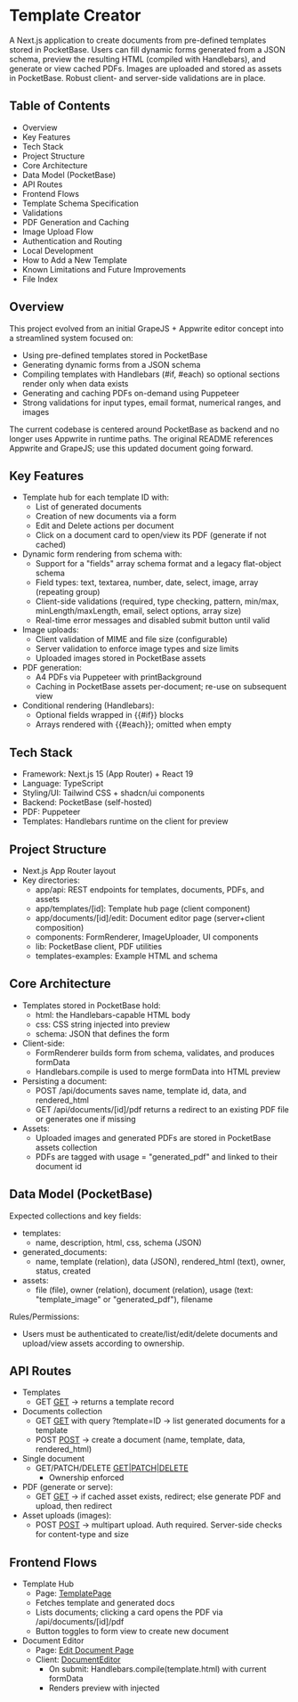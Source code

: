 # Template Creator

A Next.js application to create documents from pre-defined templates stored in PocketBase. Users can fill dynamic forms generated from a JSON schema, preview the resulting HTML (compiled with Handlebars), and generate or view cached PDFs. Images are uploaded and stored as assets in PocketBase. Robust client- and server-side validations are in place.

## Table of Contents
- Overview
- Key Features
- Tech Stack
- Project Structure
- Core Architecture
- Data Model (PocketBase)
- API Routes
- Frontend Flows
- Template Schema Specification
- Validations
- PDF Generation and Caching
- Image Upload Flow
- Authentication and Routing
- Local Development
- How to Add a New Template
- Known Limitations and Future Improvements
- File Index

## Overview
This project evolved from an initial GrapeJS + Appwrite editor concept into a streamlined system focused on:
- Using pre-defined templates stored in PocketBase
- Generating dynamic forms from a JSON schema
- Compiling templates with Handlebars (#if, #each) so optional sections render only when data exists
- Generating and caching PDFs on-demand using Puppeteer
- Strong validations for input types, email format, numerical ranges, and images

The current codebase is centered around PocketBase as backend and no longer uses Appwrite in runtime paths. The original README references Appwrite and GrapeJS; use this updated document going forward.

## Key Features
- Template hub for each template ID with:
  - List of generated documents
  - Creation of new documents via a form
  - Edit and Delete actions per document
  - Click on a document card to open/view its PDF (generate if not cached)
- Dynamic form rendering from schema with:
  - Support for a "fields" array schema format and a legacy flat-object schema
  - Field types: text, textarea, number, date, select, image, array (repeating group)
  - Client-side validations (required, type checking, pattern, min/max, minLength/maxLength, email, select options, array size)
  - Real-time error messages and disabled submit button until valid
- Image uploads:
  - Client validation of MIME and file size (configurable)
  - Server validation to enforce image types and size limits
  - Uploaded images stored in PocketBase assets
- PDF generation:
  - A4 PDFs via Puppeteer with printBackground
  - Caching in PocketBase assets per-document; re-use on subsequent view
- Conditional rendering (Handlebars):
  - Optional fields wrapped in {{#if}} blocks
  - Arrays rendered with {{#each}}; omitted when empty

## Tech Stack
- Framework: Next.js 15 (App Router) + React 19
- Language: TypeScript
- Styling/UI: Tailwind CSS + shadcn/ui components
- Backend: PocketBase (self-hosted)
- PDF: Puppeteer
- Templates: Handlebars runtime on the client for preview

## Project Structure
- Next.js App Router layout
- Key directories:
  - app/api: REST endpoints for templates, documents, PDFs, and assets
  - app/templates/[id]: Template hub page (client component)
  - app/documents/[id]/edit: Document editor page (server+client composition)
  - components: FormRenderer, ImageUploader, UI components
  - lib: PocketBase client, PDF utilities
  - templates-examples: Example HTML and schema

## Core Architecture
- Templates stored in PocketBase hold:
  - html: the Handlebars-capable HTML body
  - css: CSS string injected into preview
  - schema: JSON that defines the form
- Client-side:
  - FormRenderer builds form from schema, validates, and produces formData
  - Handlebars.compile is used to merge formData into HTML preview
- Persisting a document:
  - POST /api/documents saves name, template id, data, and rendered_html
  - GET /api/documents/[id]/pdf returns a redirect to an existing PDF file or generates one if missing
- Assets:
  - Uploaded images and generated PDFs are stored in PocketBase assets collection
  - PDFs are tagged with usage = "generated_pdf" and linked to their document id

## Data Model (PocketBase)
Expected collections and key fields:
- templates:
  - name, description, html, css, schema (JSON)
- generated_documents:
  - name, template (relation), data (JSON), rendered_html (text), owner, status, created
- assets:
  - file (file), owner (relation), document (relation), usage (text: "template_image" or "generated_pdf"), filename

Rules/Permissions:
- Users must be authenticated to create/list/edit/delete documents and upload/view assets according to ownership.

## API Routes
- Templates
  - GET [GET](app/api/templates/[id]/route.ts:10) → returns a template record
- Documents collection
  - GET [GET](app/api/documents/route.ts:4) with query ?template=ID → list generated documents for a template
  - POST [POST](app/api/documents/route.ts:39) → create a document (name, template, data, rendered_html)
- Single document
  - GET/PATCH/DELETE [GET|PATCH|DELETE](app/api/documents/[id]/route.ts:1)
    - Ownership enforced
- PDF (generate or serve):
  - GET [GET](app/api/documents/[id]/pdf/route.ts:1) → if cached asset exists, redirect; else generate PDF and upload, then redirect
- Asset uploads (images):
  - POST [POST](app/api/assets/route.ts:1) → multipart upload. Auth required. Server-side checks for content-type and size

## Frontend Flows
- Template Hub
  - Page: [TemplatePage](app/templates/[id]/page.tsx:33)
  - Fetches template and generated docs
  - Lists documents; clicking a card opens the PDF via /api/documents/[id]/pdf
  - Button toggles to form view to create new document
- Document Editor
  - Page: [Edit Document Page](app/documents/[id]/edit/page.tsx:1)
  - Client: [DocumentEditor](components/document-editor.tsx:33)
    - On submit: Handlebars.compile(template.html) with current formData
    - Renders preview with injected <style> template.css
    - Save performs PATCH /api/documents/[id] with updated data and rendered_html

## Template Schema Specification
Schemas can be in two formats:
1) Preferred: object with a fields array
2) Legacy: flat object keyed by field names

Example (fields array):
```
{
  "title": "Ficha de Producto",
  "description": "Formulario de ejemplo",
  "fields": [
    { "name": "productName", "label": "Nombre", "type": "text", "required": true, "minLength": 2, "maxLength": 100 },
    { "name": "price", "label": "Precio", "type": "number", "required": true, "min": 0, "step": 0.01 },
    { "name": "contactEmail", "label": "Email", "type": "text", "format": "email", "required": true },
    { "name": "availability", "label": "Disponibilidad", "type": "select",
      "options": [
        { "value": "In Stock", "label": "En Stock" },
        { "value": "Out of Stock", "label": "Agotado" }
      ],
      "required": true
    },
    { "name": "photo", "label": "Foto", "type": "image", "acceptMime": "image/*", "maxSizeMB": 5, "required": false },
    { "name": "specs", "label": "Especificaciones", "type": "array", "minItems": 1, "itemFields": [
        { "name": "specName", "label": "Nombre", "type": "text", "required": true },
        { "name": "specValue", "label": "Valor", "type": "text", "required": true }
    ]}
  ]
}
```

Supported field keys:
- name, label, type: "text" | "textarea" | "number" | "date" | "select" | "image" | "array"
- required: boolean
- placeholder: string
- format: "email"
- pattern: regex string
- min, max (for number)
- minLength, maxLength (for text/textarea)
- integer: true to require integers for number
- step: number step, e.g. 0.01
- options: [{ value, label }] (for select)
- image constraints: acceptMime (default image/*), maxSizeMB (default 5)
- array constraints: minItems, maxItems, itemFields (array of FormField definitions)

## Validations
Client-side validations are implemented in:
- [FormRenderer()](components/form-renderer.tsx:54)
  - Normalizes schema (fields array or legacy) to a single normalizedFields array
  - Validates onChange and onSubmit using validateField
  - Inline error messages are shown per field and array group
  - Submit button is disabled if any field is invalid
- Image uploader:
  - [ImageUploader](components/image-uploader.tsx:1) validates MIME and size before POST /api/assets

Server-side validations:
- [POST /api/assets](app/api/assets/route.ts:1) rejects non-image files and those exceeding 5MB

## PDF Generation and Caching
- Utility: [generatePdfFromHtml()](lib/pdf.ts:8)
  - Puppeteer headless, A4, printBackground = true
- Endpoint: [GET](app/api/documents/[id]/pdf/route.ts:5)
  - Looks up existing asset for documentId, owner, usage = "generated_pdf"
  - If found, redirects to pb.getFileUrl(record, record.file)
  - If not found:
    - Fetches document.rendered_html
    - Generates PDF
    - Uploads to assets with usage = "generated_pdf" and document = ID
    - Redirects to new file URL

## Image Upload Flow
- UI: [ImageUploader](components/image-uploader.tsx:1)
  - File input shows preview after successful upload
  - On file change: POST /api/assets with FormData { file }
  - On success: returns absolute file URL; stored into formData for the template (e.g., logoUrl)
- Server: [POST](app/api/assets/route.ts:4)
  - Auth required
  - Validates content type and size
  - Stores asset and returns absolute URL (pb.getFileUrl)

## Authentication and Routing
- PocketBase SDK used on server routes by loading cookie:
  - pb.authStore.loadFromCookie
- Middleware: [middleware.ts](middleware.ts:1)
  - Protects /dashboard route
  - Redirects '/' → '/dashboard' if logged in; otherwise allows public home
- PocketBase client:
  - [lib/pocketbase.ts](lib/pocketbase.ts:1) uses base URL http://127.0.0.1:8090 and disables autoCancellation

## Local Development
Prerequisites:
- Node.js or Bun
- PocketBase running locally at http://127.0.0.1:8090

Install dependencies:
- npm: npm install
- bun: bun install

Run dev server:
- npm: npm run dev
- bun: bun run dev
  - Dev server: http://localhost:3000

Run PocketBase:
- Download binary from pocketbase.io
- Start with: ./pocketbase serve
- Create collections: templates, generated_documents, assets
- Configure access rules as needed:
  - Allow authenticated users to create/update their own documents
  - Limit asset uploads to authenticated users
  - Ensure read access is appropriate for files you intend to serve

Environment:
- PocketBase URL is currently hardcoded in [lib/pocketbase.ts](lib/pocketbase.ts:5)
  - Consider switching to environment variables in a future improvement

## How to Add a New Template
1) Prepare HTML with Handlebars:
- Wrap optional blocks with {{#if field}} ... {{/if}}
- Use {{#each items}} ... {{/each}} for arrays
- Prefer {{{imageUrl}}} for image src (avoids escaping)

2) Prepare form schema (see “Template Schema Specification”):
- Use "fields" array
- Include validation metadata (required, format, min, max, etc.)

3) Insert into PocketBase:
- Create a record in templates with fields:
  - name, description
  - html (full HTML body of template)
  - css (style block to inject in preview)
  - schema (JSON)

4) Test:
- Visit /templates/[templateId]
- Fill the form; ensure preview matches expectations
- Save document; open PDF via the document card

Example template and schema:
- HTML: [product-sheet.html](templates-examples/product-sheet.html:1)
- Schema: [product-sheet.json](templates-examples/product-sheet.json:1)

## Known Limitations and Future Improvements
- PocketBase URL currently hardcoded; switch to env var
- PDF generation assumes images are publicly accessible by Puppeteer
- Consider server-side HTML compilation with Handlebars for uniformity with client
- Expand template helpers if needed (e.g., custom Handlebars helpers)
- Add more server-side validations for /api/documents POST/PATCH as needed

## File Index
- Core pages and components:
  - Template hub: [TemplatePage](app/templates/[id]/page.tsx:33)
  - Editor (client): [DocumentEditor](components/document-editor.tsx:33)
  - Form renderer: [FormRenderer](components/form-renderer.tsx:54)
  - Image upload: [ImageUploader](components/image-uploader.tsx:1)
- APIs:
  - Templates: [GET](app/api/templates/[id]/route.ts:10)
  - Documents list/create: [GET|POST](app/api/documents/route.ts:4)
  - Document by id: [GET|PATCH|DELETE](app/api/documents/[id]/route.ts:1)
  - PDF: [GET](app/api/documents/[id]/pdf/route.ts:5)
  - Assets upload: [POST](app/api/assets/route.ts:4)
- Utilities:
  - PDF generation: [generatePdfFromHtml()](lib/pdf.ts:8)
  - PocketBase client: [lib/pocketbase.ts](lib/pocketbase.ts:1)
